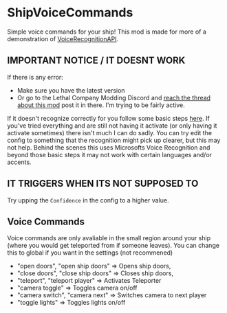 # ShipVoiceCommands
Simple voice commands for your ship! This mod is made for more of a demonstration of [VoiceRecognitionAPI](https://github.com/LoafOrc/VoiceRecognitionAPI).

## IMPORTANT NOTICE / IT DOESNT WORK
If there is any error:
 - Make sure you have the latest version
 - Or go to the Lethal Company Modding Discord and [reach the thread about this mod](https://discord.com/channels/1168655651455639582/1189926154375811142) post it in there. I'm trying to be fairly active.

If it doesn't recognize correctly for you follow some basic steps [here](https://github.com/LoafOrc/VoiceRecognitionAPI?tab=readme-ov-file#it-doesnt-work-properly-help). If you've tried everything and are still not having it activate (or only having it activate sometimes) there isn't much I can do sadly. You can try edit the config to something that the recognition might pick up clearer, but this may not help. Behind the scenes this uses Microsofts Voice Recognition and beyond those basic steps it may not work with certain languages and/or accents.

## IT TRIGGERS WHEN ITS NOT SUPPOSED TO
Try upping the `Confidence` in the config to a higher value.

## Voice Commands
Voice commands are only avaliable in the small region around your ship (where you would get teleported from if someone leaves). You can change this to global if you want in the settings (not recommened)
 - "open doors", "open ship doors" => Opens ship doors,
 - "close doors", "close ship doors" => Closes ship doors,
 - "teleport", "teleport player" => Activates Teleporter
 - "camera toggle" => Toggles camera on/off
 - "camera switch", "camera next" => Switches camera to next player
 - "toggle lights" => Toggles lights on/off